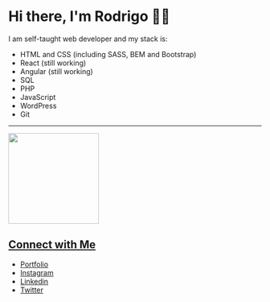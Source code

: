 # Hi there, I'm Rodrigo 👋🏻
I am self-taught web developer and my stack is:
- HTML and CSS (including SASS, BEM and Bootstrap)
- React (still working)
- Angular (still working)
- SQL 
- PHP 
- JavaScript 
- WordPress
- Git
---

<div>
  <a href="https://github.com/rodrigov03">
  <img height="180em" src="https://github-readme-stats.vercel.app/api/top-langs/?username=rodrigov03&layout=compact&langs_count=7&theme=dracula"/>
</div>

## Connect with Me
- [Portfolio](https://www.rodrigopv.com/) <br/>
- [Instagram](https://instagram.com/rodrigov03) <br/>
- [Linkedin](https://linkedin.com/in/rodrigov03/) <br/>
- [Twitter](https://twitter.com/rventura03) <br/>
